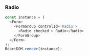 ### Radio

<!--start-code-->
```js
const instance = (
  <Form>
    <FormGroup controlId='Radio'>
      <Radio checked > Radio</Radio>
    </FormGroup>
  </Form>
);
ReactDOM.render(instance);
```
<!--end-code-->